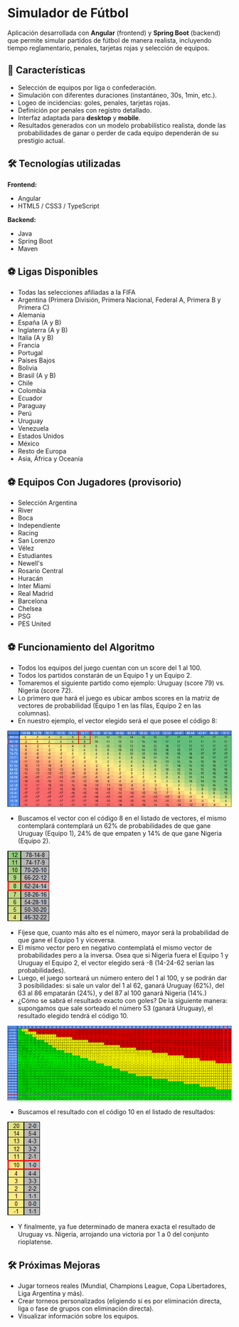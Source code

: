 # Simulador de Fútbol

Aplicación desarrollada con **Angular** (frontend) y **Spring Boot** (backend) que permite simular partidos de fútbol de manera realista, incluyendo tiempo reglamentario, penales, tarjetas rojas y selección de equipos.

## 🚀 Características

- Selección de equipos por liga o confederación.
- Simulación con diferentes duraciones (instantáneo, 30s, 1min, etc.).
- Logeo de incidencias: goles, penales, tarjetas rojas.
- Definición por penales con registro detallado.
- Interfaz adaptada para **desktop** y **mobile**.
- Resultados generados con un modelo probabilístico realista, donde las probabilidades de ganar o perder de cada equipo dependerán de su prestigio actual.

## 🛠️ Tecnologías utilizadas

**Frontend:**
- Angular
- HTML5 / CSS3 / TypeScript

**Backend:**
- Java
- Spring Boot
- Maven

## ⚽ Ligas Disponibles

- Todas las selecciones afiliadas a la FIFA
- Argentina (Primera División, Primera Nacional, Federal A, Primera B y Primera C)
- Alemania
- España (A y B)
- Inglaterra (A y B)
- Italia (A y B)
- Francia
- Portugal
- Países Bajos
- Bolivia
- Brasil (A y B)
- Chile
- Colombia
- Ecuador
- Paraguay
- Perú
- Uruguay
- Venezuela
- Estados Unidos
- México
- Resto de Europa
- Asia, África y Oceanía

## ⚽ Equipos Con Jugadores (provisorio)

- Selección Argentina
- River
- Boca
- Independiente
- Racing
- San Lorenzo
- Vélez
- Estudiantes
- Newell's
- Rosario Central
- Huracán
- Inter Miami
- Real Madrid
- Barcelona
- Chelsea
- PSG
- PES United

## ⚽ Funcionamiento del Algoritmo

- Todos los equipos del juego cuentan con un score del 1 al 100.
- Todos los partidos constarán de un Equipo 1 y un Equipo 2.
- Tomaremos el siguiente partido como ejemplo: Uruguay (score 79) vs. Nigeria (score 72).
- Lo primero que hará el juego es ubicar ambos scores en la matriz de vectores de probabilidad (Equipo 1 en las filas, Equipo 2 en las columnas).
- En nuestro ejemplo, el vector elegido será el que posee el código 8:

![Matriz de vectores](images/matriz_vectores.png)

- Buscamos el vector con el código 8 en el listado de vectores, el mismo contemplará contemplará un 62% de probabilidades de que gane Uruguay (Equipo 1), 24% de que empaten y 14% de que gane Nigeria (Equipo 2).

![Vector](images/vectores.png)

- Fíjese que, cuanto más alto es el número, mayor será la probabilidad de que gane el Equipo 1 y viceversa.
- El mismo vector pero en negativo contemplatá el mismo vector de probabilidades pero a la inversa. Osea que si Nigeria fuera el Equipo 1 y Uruguay el Equipo 2, el vector elegido será -8 (14-24-62 serían las probabilidades).
- Luego, el juego sorteará un número entero del 1 al 100, y se podrán dar 3 posibilidades: si sale un valor del 1 al 62, ganará Uruguay (62%), del 63 al 86 empatarán (24%), y del 87 al 100 ganará Nigeria (14%.)
- ¿Cómo se sabrá el resultado exacto con goles? De la siguiente manera: supongamos que sale sorteado el número 53 (ganará Uruguay), el resultado elegido tendrá el código 10.

![Matriz de resultados](images/matriz_resultados.png)

- Buscamos el resultado con el código 10 en el listado de resultados:

![Resultados](images/resultados.png)

- Y finalmente, ya fue determinado de manera exacta el resultado de Uruguay vs. Nigeria, arrojando una victoria por 1 a 0 del conjunto rioplatense.

## 🛠️ Próximas Mejoras
- Jugar torneos reales (Mundial, Champions League, Copa Libertadores, Liga Argentina y más).
- Crear torneos personalizados (eligiendo si es por eliminación directa, liga o fase de grupos con eliminación directa).
- Visualizar información sobre los equipos.